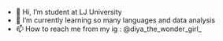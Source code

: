 - 👋 Hi, I’m student at LJ University
- 🌱 I’m currently learning so many languages and data analysis
- 📫 How to reach me from my ig : @diya_the_wonder_girl_

<!---
diya223/diya223 is a ✨ special ✨ repository because its `README.md` (this file) appears on your GitHub profile.
You can click the Preview link to take a look at your changes.
--->
